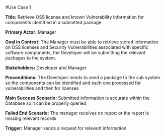 #Use Case 1

**Title:** Retrieve OSS license and known Vulnerability information for components identified in a submitted package 

**Primary Actor:** Manager

**Goal in Context:** The Manager must be able to retrieve stored information on OSS licenses and Security Vulnerabilities associated with specific software components, the Developer will be submitting the relevant packages to the system.

**Stakeholders:** Developer and Manager

**Preconditions:** The Developer needs to send a package to the sub system so the components can be identified and each one processed for vulnerabilities and then for licenses

**Main Success Scenario:** Submitted information is accurate within the Database so it can be properly queried

**Failed End Scenario:** The manager receives no report or the report is missing relevant records

**Trigger:** Manager sends a request for relevant information
